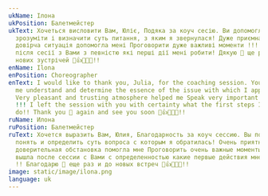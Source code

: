 ```yaml
---
ukName: Ілона
ukPosition: Балетмейстер
ukText: Хочеться висловити Вам, Юліє, Подяка за коуч сесію. Ви допомогли мені
  зрозуміти і визначити суть питання, з яким я звернулася! Дуже приємна і
  довірча ситуація допомогла мені Проговорити дуже важливі моменти !!! Я вийшла
  після сесії з Вами з певністю які перші дії мені робити! Дякую 🙏 ще раз і до
  нових зустрічей 👏👍🤝💯👏!!
enName: Ilona
enPosition: Choreographer
enText: I would like to thank you, Julia, for the coaching session. You helped
  me understand and determine the essence of the issue with which I applied!
  Very pleasant and trusting atmosphere helped me Speak very important points
  !!! I left the session with you with certainty what the first steps I should
  do!! Thank you 🙏 again and see you soon 👏👍🤝💯👏!!
ruName: Илона
ruPosition: Балетмейстер
ruText: Хочется выразить Вам, Юлия, Благодарность за коуч сессию. Вы помогли мне
  понять и определить суть вопроса с которым я обратилась! Очень приятна и
  доверительная обстановка помогла мне Проговорить очень важные моменты !!! Я
  вышла после сессии с Вами с определенностью какие первые действия мне делать
  !! Благодарю 🙏 еще раз и до новых встреч 👏👍🤝💯👏!!
image: static/image/ilona.png
language: uk
---
```

